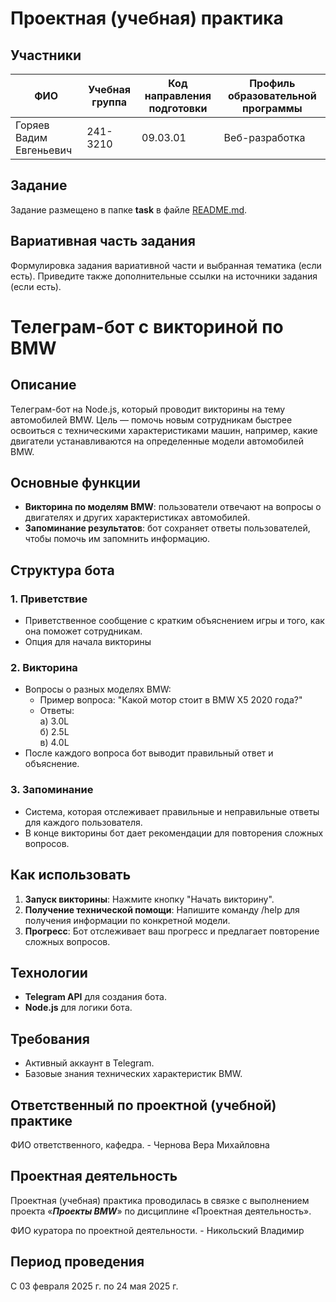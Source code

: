 # Проектная (учебная) практика

## Участники

| ФИО | Учебная группа | Код направления подготовки | Профиль образовательной программы |
|-----|----------------|----------------------------|-----------------------------------|
| Горяев Вадим Евгеньевич | 241-3210 | 09.03.01 | Веб-разработка |


## Задание

Задание размещено в папке **task** в файле [README.md](task/README.md).

## Вариативная часть задания

Формулировка задания вариативной части и выбранная тематика (если есть). Приведите также дополнительные ссылки на источники задания (если есть).

# Телеграм-бот с викториной по BMW

## Описание

Телеграм-бот на Node.js, который проводит викторины на тему автомобилей BMW. Цель — помочь новым сотрудникам быстрее освоиться с техническими характеристиками машин, например, какие двигатели устанавливаются на определенные модели автомобилей BMW.

## Основные функции

- **Викторина по моделям BMW**: пользователи отвечают на вопросы о двигателях и других характеристиках автомобилей.
- **Запоминание результатов**: бот сохраняет ответы пользователей, чтобы помочь им запомнить информацию.

## Структура бота

### 1. Приветствие

- Приветственное сообщение с кратким объяснением игры и того, как она поможет сотрудникам.
- Опция для начала викторины

### 2. Викторина

- Вопросы о разных моделях BMW:
  - Пример вопроса: "Какой мотор стоит в BMW X5 2020 года?"
  - Ответы:  
    а) 3.0L  
    б) 2.5L  
    в) 4.0L
- После каждого вопроса бот выводит правильный ответ и объяснение.

### 3. Запоминание

- Система, которая отслеживает правильные и неправильные ответы для каждого пользователя.
- В конце викторины бот дает рекомендации для повторения сложных вопросов.


## Как использовать

1. **Запуск викторины**: Нажмите кнопку "Начать викторину".
2. **Получение технической помощи**: Напишите команду /help для получения информации по конкретной модели.
3. **Прогресс**: Бот отслеживает ваш прогресс и предлагает повторение сложных вопросов.

## Технологии

- **Telegram API** для создания бота.
- **Node.js** для логики бота.

## Требования

- Активный аккаунт в Telegram.
- Базовые знания технических характеристик BMW.

## Ответственный по проектной (учебной) практике

ФИО ответственного, кафедра. - Чернова Вера Михайловна 
## Проектная деятельность

Проектная (учебная) практика проводилась в связке с выполнением проекта «***Проекты BMW***» по дисциплине «Проектная деятельность».

ФИО куратора по проектной деятельности. - Никольский Владимир

## Период проведения

С 03 февраля 2025 г. по 24 мая 2025 г.
